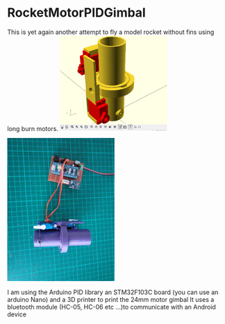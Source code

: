 # RocketMotorPIDGimbal
This is yet again another attempt to fly a model rocket without fins using long burn motors.
<img src="/photos/motor_gimbal1.png" width="49%">

<img src="/photos/motor_gimbal2.jpg" width="49%">

I am using the Arduino PID library an STM32F103C board (you can use an arduino Nano) and a 3D printer to print the 24mm motor gimbal
It uses a bluetooth module (HC-05, HC-06 etc ...)to communicate with an Android device
